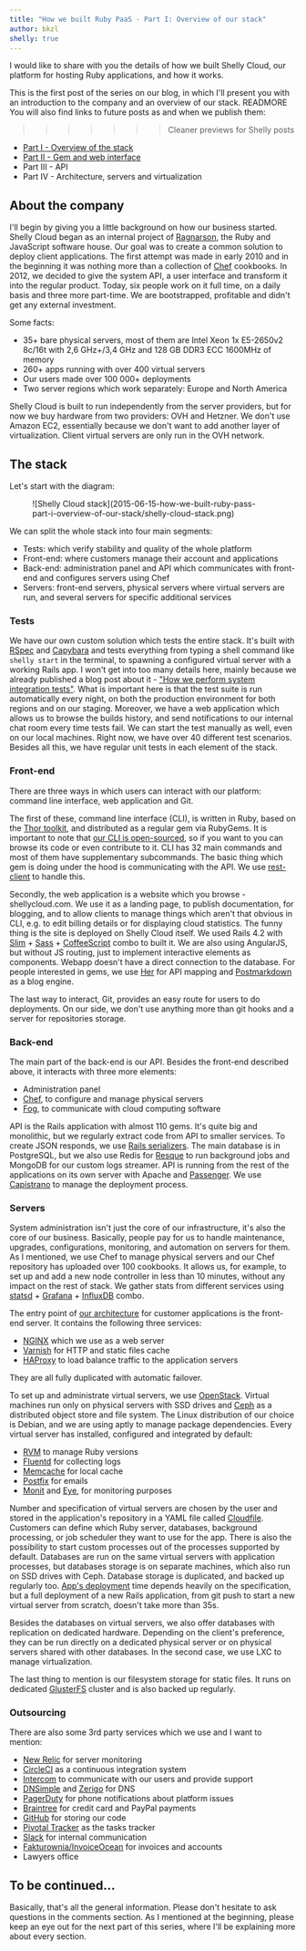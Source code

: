 ```yaml
---
title: "How we built Ruby PaaS - Part I: Overview of our stack"
author: bkzl
shelly: true
---
```


I would like to share with you the details of how we built Shelly Cloud, our platform for hosting Ruby applications, and how it works.

This is the first post of the series on our blog, in which I'll present you with an introduction to the company and an overview of our stack. READMORE You will also find links to future posts as and when we publish them:
>>>>>>> Cleaner previews for Shelly posts

* [Part I - Overview of the stack][part1]
* [Part II - Gem and web interface][part2]
* Part III - API
* Part IV - Architecture, servers and virtualization

## About the company

I'll begin by giving you a little background on how our business started. Shelly Cloud began as an internal project of [Ragnarson][ragnarson], the Ruby and JavaScript software house. Our goal was to create a common solution to deploy client applications. The first attempt was made in early 2010 and in the beginning it was nothing more than a collection of [Chef][chef] cookbooks. In 2012, we decided to give the system API, a user interface and transform it into the regular product. Today, six people work on it full time, on a daily basis and three more part-time. We are bootstrapped, profitable and didn't get any external investment.

Some facts:

* 35+ bare physical servers, most of them are Intel Xeon 1x E5-2650v2 8c/16t with 2,6 GHz+/3,4 GHz and 128 GB DDR3 ECC 1600MHz of memory
* 260+ apps running with over 400 virtual servers
* Our users made over 100 000+ deployments
* Two server regions which work separately: Europe and North America

Shelly Cloud is built to run independently from the server providers, but for now we buy hardware from two providers: OVH and Hetzner. We don't use Amazon EC2, essentially because we don't want to add another layer of virtualization. Client virtual servers are only run in the OVH network.

## The stack

Let's start with the diagram:

<figure>
  ![Shelly Cloud stack](2015-06-15-how-we-built-ruby-pass-part-i-overview-of-our-stack/shelly-cloud-stack.png)
</figure>

We can split the whole stack into four main segments:

* Tests: which verify stability and quality of the whole platform
* Front-end: where customers manage their account and applications
* Back-end: administration panel and API which communicates with front-end and configures servers using Chef
* Servers: front-end servers, physical servers where virtual servers are run, and several servers for specific additional services

### Tests

We have our own custom solution which tests the entire stack. It's built with [RSpec][rspec] and [Capybara][capybara] and tests everything from typing a shell command like `shelly start` in the terminal, to spawning a configured virtual server with a working Rails app. I won't get into too many details here, mainly because we already published a blog post about it - ["How we perform system integration tests"][winnie-test]. What is important here is that the test suite is run automatically every night, on both the production environment for both regions and on our staging. Moreover, we have a web application which allows us to browse the builds history, and send notifications to our internal chat room every time tests fail. We can start the test manually as well, even on our local machines. Right now, we have over 40 different test scenarios. Besides all this, we have regular unit tests in each element of the stack.

### Front-end

There are three ways in which users can interact with our platform: command line interface, web application and Git.

The first of these, command line interface (CLI), is written in Ruby, based on the [Thor toolkit][thor], and distributed as a regular gem via RubyGems. It is important to note that [our CLI is open-sourced][shelly-gem], so if you want to you can browse its code or even contribute to it. CLI has 32 main commands and most of them have supplementary subcommands. The basic thing which gem is doing under the hood is communicating with the API. We use [rest-client][rest-client] to handle this.

Secondly, the web application is a website which you browse - shellycloud.com. We use it as a landing page, to publish documentation, for blogging, and to allow clients to manage things which aren't that obvious in CLI, e.g. to edit billing details or for displaying cloud statistics. The funny thing is the site is deployed on Shelly Cloud itself. We used Rails 4.2 with [Slim][slim] + [Sass][sass] + [CoffeeScript][coffeescript] combo to built it. We are also using AngularJS, but without JS routing, just to implement interactive elements as components. Webapp doesn't have a direct connection to the database. For people interested in gems, we use [Her][her] for API mapping and [Postmarkdown][postmarkdown] as a blog engine.

The last way to interact, Git, provides an easy route for users to do deployments. On our side, we don't use anything more than git hooks and a server for repositories storage.

### Back-end

The main part of the back-end is our API. Besides the front-end described above, it interacts with three more elements:

* Administration panel
* [Chef][chef], to configure and manage physical servers
* [Fog][fog], to communicate with cloud computing software

API is the Rails application with almost 110 gems. It's quite big and monolithic, but we regularly extract code from API to smaller services. To create JSON responds, we use [Rails serializers][rails-serializers]. The main database is in PostgreSQL, but we also use Redis for [Resque][resque] to run background jobs and MongoDB for our custom logs streamer. API is running from the rest of the applications on its own server with Apache and [Passenger][passenger]. We use [Capistrano][capistrano] to manage the deployment process.

### Servers

System administration isn't just the core of our infrastructure, it's also the core of our business. Basically, people pay for us to handle maintenance, upgrades, configurations, monitoring, and automation on servers for them. As I mentioned, we use Chef to manage physical servers and our Chef repository has uploaded over 100 cookbooks. It allows us, for example, to set up and add a new node controller in less than 10 minutes, without any impact on the rest of stack. We gather stats from different services using [statsd][statsd] + [Grafana][grafana] + [InfluxDB][influxdb] combo.

The entry point of [our architecture][architecture] for customer applications is the front-end server. It contains the following three services:

* [NGINX][nginx] which we use as a web server
* [Varnish][varnish] for HTTP and static files cache
* [HAProxy][haproxy] to load balance traffic to the application servers

They are all fully duplicated with automatic failover.

To set up and administrate virtual servers, we use [OpenStack][openstack]. Virtual machines run only on physical servers with SSD drives and [Ceph][ceph] as a distributed object store and file system. The Linux distribution of our choice is Debian, and we are using aptly to manage package dependencies. Every virtual server has installed, configured and integrated by default:

* [RVM][rvm] to manage Ruby versions
* [Fluentd][fluentd] for collecting logs
* [Memcache][memcache] for local cache
* [Postfix][postfix] for emails
* [Monit][monit] and [Eye][eye], for monitoring purposes

Number and specification of virtual servers are chosen by the user and stored in the application's repository in a YAML file called [Cloudfile][cloudfile]. Customers can define which Ruby server, databases, background processing, or job scheduler they want to use for the app. There is also the possibility to start custom processes out of the processes supported by default. Databases are run on the same virtual servers with application processes, but databases storage is on separate machines, which also run on SSD drives with Ceph. Database storage is duplicated, and backed up regularly too. [App's deployment][deployment] time depends heavily on the specification, but a full deployment of a new Rails application, from git push to start a new virtual server from scratch, doesn't take more than 35s.

Besides the databases on virtual servers, we also offer databases with replication on dedicated hardware. Depending on the client's preference, they can be run directly on a dedicated physical server or on physical servers shared with other databases. In the second case, we use LXC to manage virtualization.

The last thing to mention is our filesystem storage for static files. It runs on dedicated [GlusterFS][glusterfs] cluster and is also backed up regularly.

### Outsourcing

There are also some 3rd party services which we use and I want to mention:

* [New Relic][newrelic] for server monitoring
* [CircleCI][circleci] as a continuous integration system
* [Intercom][intercom] to communicate with our users and provide support
* [DNSimple][dnsimple] and [Zerigo][zerigo] for DNS
* [PagerDuty][pagerduty] for phone notifications about platform issues
* [Braintree][braintree] for credit card and PayPal payments
* [GitHub][github] for storing our code
* [Pivotal Tracker][pivotaltracker] as the tasks tracker
* [Slack][slack] for internal communication
* [Fakturownia/InvoiceOcean][fakturownia] for invoices and accounts
* Lawyers office

## To be continued...

Basically, that's all the general information. Please don't hesitate to ask questions in the comments section. As I mentioned at the beginning, please keep an eye out for the next part of this series, where I'll be explaining more about every section.

[ragnarson]: http://ragnarson.com
[part1]: https://blog.ragnarson.com/2015/06/15/how-we-built-ruby-pass-part-i-overview-of-our-stack
[part2]: https://blog.ragnarson.com/2015/09/18/how-we-built-ruby-pass-part-ii-gem-and-web-interface
[winnie-test]: https://shellycloud.com/blog/blog/2015/04/how-do-we-perform-system-integration-tests
[shelly-gem]: https://github.com/shellycloud/shelly/
[rails-serializers]: https://github.com/rails-api/active_model_serializers
[architecture]: https://shellycloud.com/documentation/architecture
[cloudfile]: https://shellycloud.com/documentation/cloudfile
[deployment]: https://shellycloud.com/documentation/deployment_process
[thor]: http://whatisthor.com
[chef]: https://www.chef.io
[fog]: http://fog.io
[nginx]: http://nginx.org
[varnish]: https://www.varnish-cache.org
[haproxy]: http://www.haproxy.org
[openstack]: https://www.openstack.org
[ceph]: http://ceph.com
[glusterfs]: http://www.gluster.org
[rvm]: https://rvm.io
[fluentd]: http://www.fluentd.org
[memcache]: http://memcached.org
[postfix]: http://www.postfix.org
[monit]: https://mmonit.com/monit/
[eye]: https://github.com/kostya/eye
[newrelic]: http://newrelic.com
[circleci]: https://circleci.com
[intercom]: https://www.intercom.io
[dnsimple]: https://dnsimple.com
[zerigo]: https://www.zerigo.com/managed-dns
[pagerduty]: https://www.pagerduty.com
[braintree]: https://www.braintreepayments.com
[github]: https://github.com
[pivotaltracker]: https://www.pivotaltracker.com
[slack]: https://slack.com
[fakturownia]: http://invoiceocean.com
[rspec]: http://rspec.info
[capybara]: http://jnicklas.github.io/capybara
[rest-client]: https://github.com/rest-client/rest-client
[slim]: http://slim-lang.com
[sass]: http://sass-lang.com
[coffeescript]: http://coffeescript.org
[her]: http://www.her-rb.org
[postmarkdown]: https://github.com/ennova/postmarkdown
[resque]: https://github.com/resque/resque
[passenger]: https://www.phusionpassenger.com
[capistrano]: http://capistranorb.com
[statsd]: https://github.com/etsy/statsd
[grafana]: http://grafana.org
[influxdb]: http://influxdb.com
